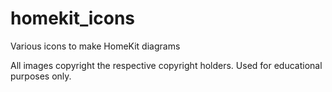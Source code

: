 # homekit_icons
Various icons to make HomeKit diagrams

All images copyright the respective copyright holders.  Used for educational purposes only.
